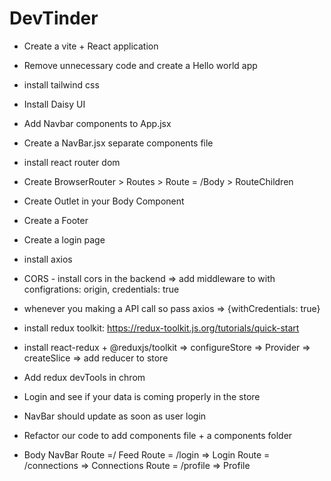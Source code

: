 # DevTinder

- Create a vite + React application
- Remove unnecessary code and create a Hello world app
- install tailwind css
- Install Daisy UI
- Add Navbar components to App.jsx
- Create a NavBar.jsx separate components file
- install react router dom 
- Create BrowserRouter > Routes > Route = /Body > RouteChildren
- Create Outlet in your Body Component
- Create a Footer
- Create a login page 
- install axios
- CORS - install cors in the backend => add middleware to with configrations: origin, credentials: true
- whenever you making a API call so pass axios => {withCredentials: true}
- install redux toolkit: https://redux-toolkit.js.org/tutorials/quick-start
- install react-redux + @reduxjs/toolkit => configureStore => Provider => createSlice => add reducer to store
- Add redux devTools in chrom
- Login and see if your data is coming properly in the store
- NavBar should update as soon as user login 
- Refactor our code to add components file + a components folder

- Body
      NavBar
      Route =/ Feed
      Route = /login => Login
      Route = /connections => Connections
      Route = /profile => Profile
